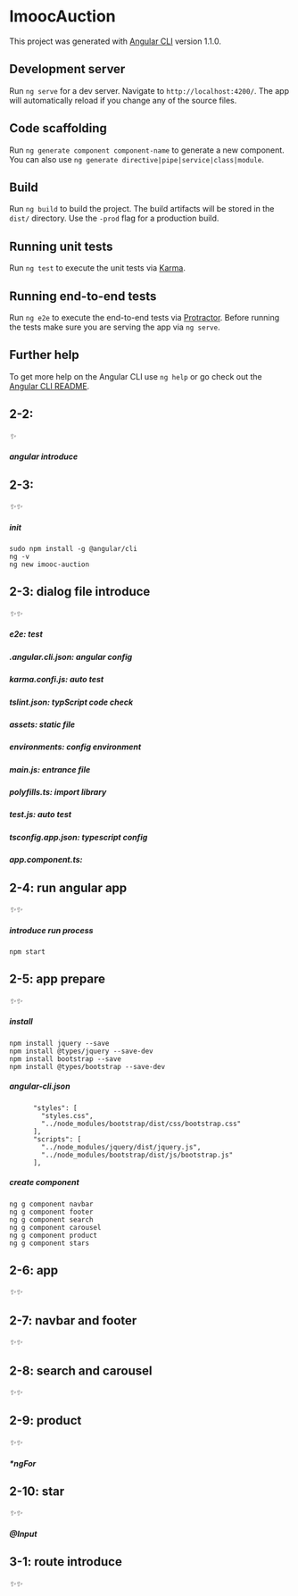 # ImoocAuction

This project was generated with [Angular CLI](https://github.com/angular/angular-cli) version 1.1.0.

## Development server

Run `ng serve` for a dev server. Navigate to `http://localhost:4200/`. The app will automatically reload if you change any of the source files.

## Code scaffolding

Run `ng generate component component-name` to generate a new component. You can also use `ng generate directive|pipe|service|class|module`.

## Build

Run `ng build` to build the project. The build artifacts will be stored in the `dist/` directory. Use the `-prod` flag for a production build.

## Running unit tests

Run `ng test` to execute the unit tests via [Karma](https://karma-runner.github.io).

## Running end-to-end tests

Run `ng e2e` to execute the end-to-end tests via [Protractor](http://www.protractortest.org/).
Before running the tests make sure you are serving the app via `ng serve`.

## Further help

To get more help on the Angular CLI use `ng help` or go check out the [Angular CLI README](https://github.com/angular/angular-cli/blob/master/README.md).


## 2-2:
_✨_
##### angular introduce


## 2-3:
_✨✨_
##### init
```
sudo npm install -g @angular/cli
ng -v
ng new imooc-auction
```


## 2-3: dialog file introduce
_✨✨_
##### e2e: test
##### .angular.cli.json: angular config
##### karma.confi.js: auto test
##### tslint.json: typScript code check
##### assets: static file
##### environments: config environment 
##### main.js: entrance file 
##### polyfills.ts: import library
##### test.js: auto test
##### tsconfig.app.json: typescript config
##### app.component.ts:  


## 2-4: run angular app
_✨✨_
##### introduce run process
```
npm start
```


## 2-5: app prepare
_✨✨_
##### install
```
npm install jquery --save
npm install @types/jquery --save-dev
npm install bootstrap --save
npm install @types/bootstrap --save-dev
``` 
##### angular-cli.json
```
      "styles": [
        "styles.css",
        "../node_modules/bootstrap/dist/css/bootstrap.css"
      ],
      "scripts": [
        "../node_modules/jquery/dist/jquery.js",
        "../node_modules/bootstrap/dist/js/bootstrap.js"
      ],
```
##### create component
```
ng g component navbar
ng g component footer
ng g component search
ng g component carousel
ng g component product
ng g component stars
```


## 2-6: app
_✨✨_


## 2-7: navbar and footer 
_✨✨_


## 2-8: search and carousel
_✨✨_


## 2-9: product
_✨✨_
##### *ngFor


## 2-10: star
_✨✨_
##### @Input


## 3-1: route introduce
_✨✨_
